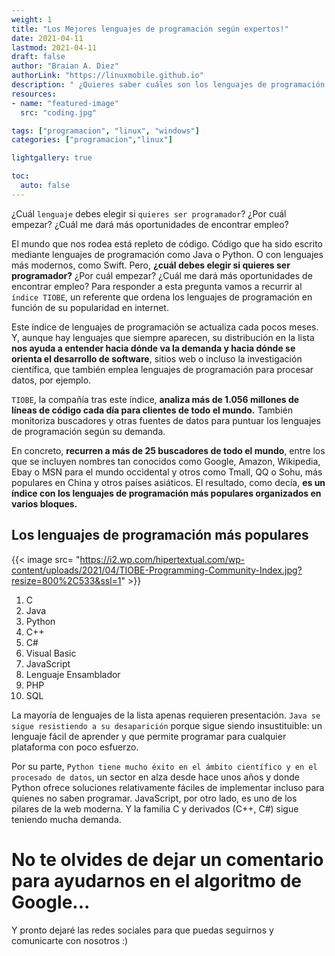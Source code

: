 ```yaml
---
weight: 1
title: "Los Mejores lenguajes de programación según expertos!"
date: 2021-04-11
lastmod: 2021-04-11
draft: false
author: "Braian A. Diez"
authorLink: "https://linuxmobile.github.io"
description: " ¿Quieres saber cuáles son los lenguajes de programación más populares del mundo? El índice TIOBE nos dará la respuesta. "
resources:
- name: "featured-image"
  src: "coding.jpg"

tags: ["programacion", "linux", "windows"]
categories: ["programacion","linux"]

lightgallery: true

toc:
  auto: false
---
```


¿Cuál `lenguaje` debes elegir si `quieres ser programador`? ¿Por cuál empezar? ¿Cuál me dará más oportunidades de encontrar empleo?

<!--more-->

El mundo que nos rodea está repleto de código. Código que ha sido escrito mediante lenguajes de programación como Java o Python. O con lenguajes más modernos, como Swift. Pero, **¿cuál debes elegir si quieres ser programador?** ¿Por cuál empezar? ¿Cuál me dará más oportunidades de encontrar empleo? Para responder a esta pregunta vamos a recurrir al `índice TIOBE`, un referente que ordena los lenguajes de programación en función de su popularidad en internet.

Este índice de lenguajes de programación se actualiza cada pocos meses. Y, aunque hay lenguajes que siempre aparecen, su distribución en la lista **nos ayuda a entender hacia dónde va la demanda y hacia dónde se orienta el desarrollo de software**, sitios web o incluso la investigación científica, que también emplea lenguajes de programación para procesar datos, por ejemplo.

`TIOBE`, la compañía tras este índice, **analiza más de 1.056 millones de líneas de código cada día para clientes de todo el mundo.** También monitoriza buscadores y otras fuentes de datos para puntuar los lenguajes de programación según su demanda.

En concreto, **recurren a más de 25 buscadores de todo el mundo**, entre los que se incluyen nombres tan conocidos como Google, Amazon, Wikipedia, Ebay o MSN para el mundo occidental y otros como Tmall, QQ o Sohu, más populares en China y otros países asiáticos. El resultado, como decía, **es un índice con los lenguajes de programación más populares organizados en varios bloques.**

## Los lenguajes de programación más populares

{{< image src= "https://i2.wp.com/hipertextual.com/wp-content/uploads/2021/04/TIOBE-Programming-Community-Index.jpg?resize=800%2C533&ssl=1" >}}

1. C
2. Java
3. Python
4. C++
5. C#
6. Visual Basic
7. JavaScript
8. Lenguaje Ensamblador
9. PHP
10. SQL

La mayoría de lenguajes de la lista apenas requieren presentación. `Java se sigue resistiendo a su desaparición` porque sigue siendo insustituible: un lenguaje fácil de aprender y que permite programar para cualquier plataforma con poco esfuerzo.

Por su parte, `Python tiene mucho éxito en el ámbito científico y en el procesado de datos`, un sector en alza desde hace unos años y donde Python ofrece soluciones relativamente fáciles de implementar incluso para quienes no saben programar. JavaScript, por otro lado, es uno de los pilares de la web moderna. Y la familia C y derivados (C++, C#) sigue teniendo mucha demanda.


# No te olvides de dejar un comentario para ayudarnos en el algoritmo de Google...
Y pronto dejaré las redes sociales para que puedas seguirnos y comunicarte con nosotros :)
